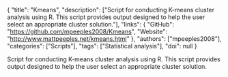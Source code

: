 {
  "title": "Kmeans",
  "description": ["Script for conducting K-means cluster analysis using R. This script provides output designed to help the user select an appropriate cluster solution."],
  "links": {
    "GitHub": "https://github.com/mpeeples2008/Kmeans",
    "Website": "http://www.mattpeeples.net/kmeans.html"
  },
  "authors": ["mpeeples2008"],
  "categories": ["Scripts"],
  "tags": ["Statistical analysis"],
  "doi": null
}

<!-- Generated by csv2md.R – do not edit by hand -->

Script for conducting K-means cluster analysis using R. This script provides output designed to help the user select an appropriate cluster solution.
